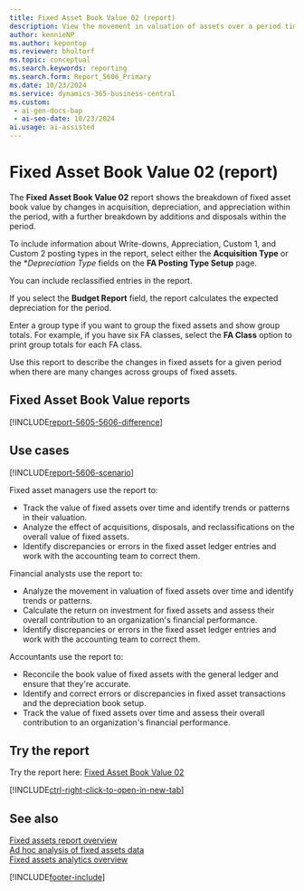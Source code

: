 ```yaml
---
title: Fixed Asset Book Value 02 (report)
description: View the movement in valuation of assets over a period time with a breakdown of values under additions and disposals during the period.
author: kennieNP
ms.author: kepontop
ms.reviewer: bholtorf
ms.topic: conceptual
ms.search.keywords: reporting
ms.search.form: Report_5606_Primary
ms.date: 10/23/2024
ms.service: dynamics-365-business-central
ms.custom:
 - ai-gen-docs-bap
 - ai-seo-date: 10/23/2024
ai.usage: ai-assisted
---
```


# Fixed Asset Book Value 02 (report)

The **Fixed Asset Book Value 02** report shows the breakdown of fixed asset book value by changes in acquisition, depreciation, and appreciation within the period, with a further breakdown by additions and disposals within the period.

To include information about Write-downs, Appreciation, Custom 1, and Custom 2 posting types in the report, select either the **Acquisition Type** or the **Depreciation Type* fields on the **FA Posting Type Setup** page.

You can include reclassified entries in the report.

If you select the **Budget Report** field, the report calculates the expected depreciation for the period.

Enter a group type if you want to group the fixed assets and show group totals. For example, if you have six FA classes, select the **FA Class** option to print group totals for each FA class.

Use this report to describe the changes in fixed assets for a given period when there are many changes across groups of fixed assets.

## Fixed Asset Book Value reports

[!INCLUDE[report-5605-5606-difference](../includes/report-5605-5606-difference.md)]


## Use cases

[!INCLUDE[report-5606-scenario](../includes/report-5606-scenario-include.md)]

<!-- 

Prompt

Below is a report in an ERP system. Provide 3-4 use cases for different personas working with fixed asset management or finance for fixed assets.

Format like this:    
  
As a <persona>, use the report to    
* use case 1  
* use case 2    

Do not capitalize the persona names. 

Do not start lines with "Use the data to"

## Report name
Fixed Asset Book Value 02

### What the report does
The *Fixed Asset Book Value 02* report shows the movement in valuation of assets over a period time.
To obtain information on Write-downs, Appreciation, Custom 1, and Custom 2 posting types included in the Book Value 02 report, select either the Acquisition Type or the Depreciation Type field in the FA Posting Type Setup window. 
You can include reclassified entries in the Book Value 02 report.
Also, you can select the Budget Report check box to calculate depreciation from the last FA posting date up to the specified ending date. 
The report is useful when the you want to view the movement in valuation of assets over a period time. There is further breakdown of values under additions and disposals during the period, further grouped under classes/subclasses if needed.

### Use cases
View the movement in valuation of assets over a period time with a breakdown of values under additions and disposals during the period, further grouped under classes/subclasses, if needed.

Please include your data sources and URLs

-->

Fixed asset managers use the report to:

* Track the value of fixed assets over time and identify trends or patterns in their valuation.
* Analyze the effect of acquisitions, disposals, and reclassifications on the overall value of fixed assets.
* Identify discrepancies or errors in the fixed asset ledger entries and work with the accounting team to correct them.

Financial analysts use the report to:

* Analyze the movement in valuation of fixed assets over time and identify trends or patterns.
* Calculate the return on investment for fixed assets and assess their overall contribution to an organization's financial performance.
* Identify discrepancies or errors in the fixed asset ledger entries and work with the accounting team to correct them.

Accountants use the report to:

* Reconcile the book value of fixed assets with the general ledger and ensure that they're accurate.
* Identify and correct errors or discrepancies in fixed asset transactions and the depreciation book setup.
* Track the value of fixed assets over time and assess their overall contribution to an organization's financial performance.

## Try the report

Try the report here: [Fixed Asset Book Value 02](https://businesscentral.dynamics.com?report=5606)

[!INCLUDE[ctrl-right-click-to-open-in-new-tab](../includes/ctrl-right-click-to-open-in-new-tab.md)]

## See also

[Fixed assets report overview](../fa-reports.md)  
[Ad hoc analysis of fixed assets data](../ad-hoc-analysis-fa.md)  
[Fixed assets analytics overview](../fa-analytics-overview.md)  

[!INCLUDE[footer-include](../includes/footer-banner.md)]